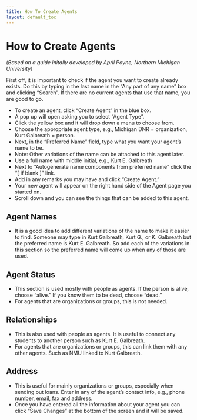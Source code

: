 ```yaml
---
title: How To Create Agents
layout: default_toc
---
```


# How to Create Agents

_(Based on a guide initally developed by April Payne, Northern Michigan University)_


First off, it is important to check if the agent you want to create already exists. Do this by typing in the last name in the “Any part of any name” box and clicking “Search”. If there are no current agents that use that name, you are good to go.

* To create an agent, click “Create Agent” in the blue box.
* A pop up will open asking you to select “Agent Type”.
* Click the yellow box and it will drop down a menu to choose from.
* Choose the appropriate agent type, e.g., Michigan DNR = organization, Kurt Galbreath = person.
* Next, in the “Preferred Name” field, type what you want your agent’s name to be.
* Note: Other variations of the name can be attached to this agent later.
* Use a full name with middle initial, e.g., Kurt E. Galbreath
* Next to “Autogenerate name components from preferred name” click the “[ if blank ]” link.
* Add in any remarks you may have and click “Create Agent.”
* Your new agent will appear on the right hand side of the Agent page you started on.
* Scroll down and you can see the things that can be added to this agent.

## Agent Names

* It is a good idea to add different variations of the name to make it easier to find. Someone may type in Kurt Galbreath, Kurt G., or K. Galbreath but the preferred name is Kurt E. Galbreath. So add each of the variations in this section so the preferred name will come up when any of those are used.

## Agent Status

* This section is used mostly with people as agents. If the person is alive, choose “alive.” If you know them to be dead, choose “dead.”
* For agents that are organizations or groups, this is not needed.

## Relationships

* This is also used with people as agents. It is useful to connect any students to another person such as Kurt E. Galbreath.
* For agents that are organizations or groups, this can link them with any other agents. Such as NMU linked to Kurt Galbreath.

## Address

* This is useful for mainly organizations or groups, especially when sending out loans. Enter in any of the agent’s contact info, e.g., phone number, email, fax and address.
* Once you have entered all the information about your agent you can click “Save Changes” at the bottom of the screen and it will be saved.

